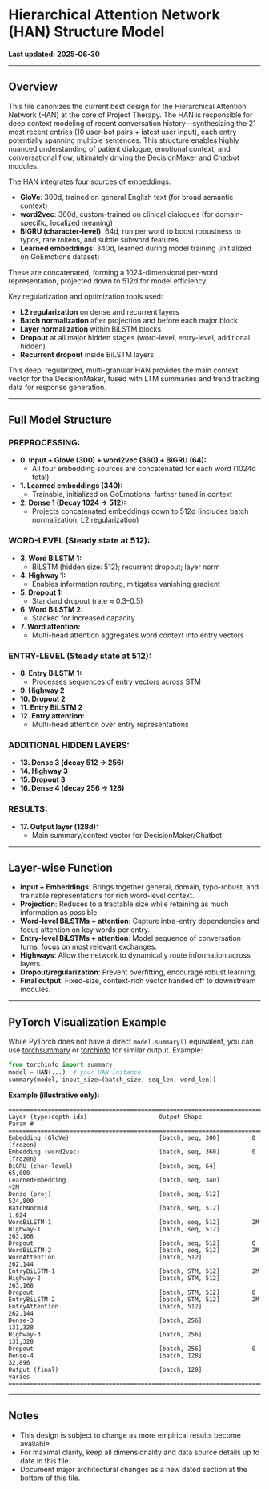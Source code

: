 # Hierarchical Attention Network (HAN) Structure Model

**Last updated: 2025-06-30**

---

## Overview

This file canonizes the current best design for the Hierarchical Attention Network (HAN) at the core of Project Therapy. The HAN is responsible for deep context modeling of recent conversation history—synthesizing the 21 most recent entries (10 user-bot pairs + latest user input), each entry potentially spanning multiple sentences. This structure enables highly nuanced understanding of patient dialogue, emotional context, and conversational flow, ultimately driving the DecisionMaker and Chatbot modules.

The HAN integrates four sources of embeddings:

- **GloVe**: 300d, trained on general English text (for broad semantic context)
- **word2vec**: 360d, custom-trained on clinical dialogues (for domain-specific, localized meaning)
- **BiGRU (character-level)**: 64d, run per word to boost robustness to typos, rare tokens, and subtle subword features
- **Learned embeddings**: 340d, learned during model training (initialized on GoEmotions dataset)

These are concatenated, forming a 1024-dimensional per-word representation, projected down to 512d for model efficiency.

Key regularization and optimization tools used:

- **L2 regularization** on dense and recurrent layers
- **Batch normalization** after projection and before each major block
- **Layer normalization** within BiLSTM blocks
- **Dropout** at all major hidden stages (word-level, entry-level, additional hidden)
- **Recurrent dropout** inside BiLSTM layers

This deep, regularized, multi-granular HAN provides the main context vector for the DecisionMaker, fused with LTM summaries and trend tracking data for response generation.

---

## Full Model Structure

### PREPROCESSING:

- **0. Input + GloVe (300) + word2vec (360) + BiGRU (64):**
  - All four embedding sources are concatenated for each word (1024d total)
- **1. Learned embeddings (340):**
  - Trainable, initialized on GoEmotions; further tuned in context
- **2. Dense 1 (Decay 1024 → 512):**
  - Projects concatenated embeddings down to 512d (includes batch normalization, L2 regularization)

### WORD-LEVEL (Steady state at 512):

- **3. Word BiLSTM 1:**
  - BiLSTM (hidden size: 512); recurrent dropout; layer norm
- **4. Highway 1:**
  - Enables information routing, mitigates vanishing gradient
- **5. Dropout 1:**
  - Standard dropout (rate ≈ 0.3–0.5)
- **6. Word BiLSTM 2:**
  - Stacked for increased capacity
- **7. Word attention:**
  - Multi-head attention aggregates word context into entry vectors

### ENTRY-LEVEL (Steady state at 512):

- **8. Entry BiLSTM 1:**
  - Processes sequences of entry vectors across STM
- **9. Highway 2**
- **10. Dropout 2**
- **11. Entry BiLSTM 2**
- **12. Entry attention:**
  - Multi-head attention over entry representations

### ADDITIONAL HIDDEN LAYERS:

- **13. Dense 3 (decay 512 → 256)**
- **14. Highway 3**
- **15. Dropout 3**
- **16. Dense 4 (decay 256 → 128)**

### RESULTS:

- **17. Output layer (128d):**
  - Main summary/context vector for DecisionMaker/Chatbot

---

## Layer-wise Function

- **Input + Embeddings**: Brings together general, domain, typo-robust, and trainable representations for rich word-level context.
- **Projection**: Reduces to a tractable size while retaining as much information as possible.
- **Word-level BiLSTMs + attention**: Capture intra-entry dependencies and focus attention on key words per entry.
- **Entry-level BiLSTMs + attention**: Model sequence of conversation turns, focus on most relevant exchanges.
- **Highways**: Allow the network to dynamically route information across layers.
- **Dropout/regularization**: Prevent overfitting, encourage robust learning.
- **Final output**: Fixed-size, context-rich vector handed off to downstream modules.

---

## PyTorch Visualization Example

While PyTorch does not have a direct `model.summary()` equivalent, you can use [torchsummary](https://github.com/sksq96/pytorch-summary) or [torchinfo](https://github.com/TylerYep/torchinfo) for similar output. Example:

```python
from torchinfo import summary
model = HAN(...)  # your HAN instance
summary(model, input_size=(batch_size, seq_len, word_len))
```

**Example (illustrative only):**

```
====================================================================================
Layer (type:depth-idx)                    Output Shape              Param #
====================================================================================
Embedding (GloVe)                         [batch, seq, 300]         0 (frozen)
Embedding (word2vec)                      [batch, seq, 360]         0 (frozen)
BiGRU (char-level)                        [batch, seq, 64]          65,000
LearnedEmbedding                          [batch, seq, 340]         ~2M
Dense (proj)                              [batch, seq, 512]         524,800
BatchNorm1d                               [batch, seq, 512]         1,024
WordBiLSTM-1                              [batch, seq, 512]         2M
Highway-1                                 [batch, seq, 512]         263,168
Dropout                                   [batch, seq, 512]         0
WordBiLSTM-2                              [batch, seq, 512]         2M
WordAttention                             [batch, 512]              262,144
EntryBiLSTM-1                             [batch, STM, 512]         2M
Highway-2                                 [batch, STM, 512]         263,168
Dropout                                   [batch, STM, 512]         0
EntryBiLSTM-2                             [batch, STM, 512]         2M
EntryAttention                            [batch, 512]              262,144
Dense-3                                   [batch, 256]              131,328
Highway-3                                 [batch, 256]              131,328
Dropout                                   [batch, 256]              0
Dense-4                                   [batch, 128]              32,896
Output (final)                            [batch, 128]              varies
====================================================================================
```

---

## Notes

- This design is subject to change as more empirical results become available.
- For maximal clarity, keep all dimensionality and data source details up to date in this file.
- Document major architectural changes as a new dated section at the bottom of this file.


